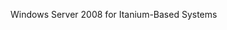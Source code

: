<Token xmlns:xlink="http://www.w3.org/1999/xlink">Windows Server 2008 for Itanium-Based Systems</Token>